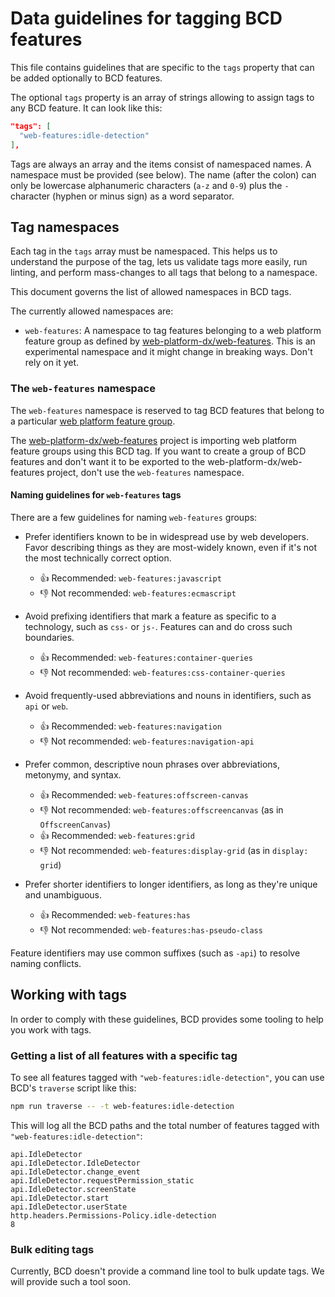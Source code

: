 # Data guidelines for tagging BCD features

This file contains guidelines that are specific to the `tags` property that can be added optionally to BCD features.

The optional `tags` property is an array of strings allowing to assign tags to any BCD feature. It can look like this:

```json
"tags": [
  "web-features:idle-detection"
],
```

Tags are always an array and the items consist of namespaced names. A namespace must be provided (see below). The name (after the colon) can only be lowercase alphanumeric characters (`a-z` and `0-9`) plus the `-` character (hyphen or minus sign) as a word separator.

## Tag namespaces

Each tag in the `tags` array must be namespaced. This helps us to understand the purpose of the tag, lets us validate tags more easily, run linting, and perform mass-changes to all tags that belong to a namespace.

This document governs the list of allowed namespaces in BCD tags.

The currently allowed namespaces are:

- `web-features`: A namespace to tag features belonging to a web platform feature group as defined by [web-platform-dx/web-features](https://github.com/web-platform-dx/web-features/blob/main/features/README.md). This is an experimental namespace and it might change in breaking ways. Don't rely on it yet.

### The `web-features` namespace

The `web-features` namespace is reserved to tag BCD features that belong to a particular [web platform feature group](https://github.com/web-platform-dx/web-features/blob/main/features/README.md).

The [web-platform-dx/web-features](https://github.com/web-platform-dx/web-features) project is importing web platform feature groups using this BCD tag. If you want to create a group of BCD features and don't want it to be exported to the web-platform-dx/web-features project, don't use the `web-features` namespace.

#### Naming guidelines for `web-features` tags

There are a few guidelines for naming `web-features` groups:

- Prefer identifiers known to be in widespread use by web developers.
  Favor describing things as they are most-widely known, even if it's not the most technically correct option.

  - 👍 Recommended: `web-features:javascript`
  - 👎 Not recommended: `web-features:ecmascript`

- Avoid prefixing identifiers that mark a feature as specific to a technology, such as `css-` or `js-`.
  Features can and do cross such boundaries.

  - 👍 Recommended: `web-features:container-queries`
  - 👎 Not recommended: `web-features:css-container-queries`

- Avoid frequently-used abbreviations and nouns in identifiers, such as `api` or `web`.

  - 👍 Recommended: `web-features:navigation`
  - 👎 Not recommended: `web-features:navigation-api`

- Prefer common, descriptive noun phrases over abbreviations, metonymy, and syntax.

  - 👍 Recommended: `web-features:offscreen-canvas`
  - 👎 Not recommended: `web-features:offscreencanvas` (as in `OffscreenCanvas`)
  - 👍 Recommended: `web-features:grid`
  - 👎 Not recommended: `web-features:display-grid` (as in `display: grid`)

- Prefer shorter identifiers to longer identifiers, as long as they're unique and unambiguous.

  - 👍 Recommended: `web-features:has`
  - 👎 Not recommended: `web-features:has-pseudo-class`

Feature identifiers may use common suffixes (such as `-api`) to resolve naming conflicts.

## Working with tags

In order to comply with these guidelines, BCD provides some tooling to help you work with tags.

### Getting a list of all features with a specific tag

To see all features tagged with `"web-features:idle-detection"`, you can use BCD's `traverse` script like this:

```bash
npm run traverse -- -t web-features:idle-detection
```

This will log all the BCD paths and the total number of features tagged with `"web-features:idle-detection"`:

```
api.IdleDetector
api.IdleDetector.IdleDetector
api.IdleDetector.change_event
api.IdleDetector.requestPermission_static
api.IdleDetector.screenState
api.IdleDetector.start
api.IdleDetector.userState
http.headers.Permissions-Policy.idle-detection
8
```

### Bulk editing tags

Currently, BCD doesn't provide a command line tool to bulk update tags. We will provide such a tool soon.
